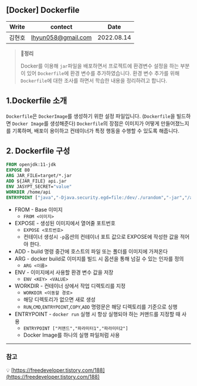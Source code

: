 ## [Docker\] Dockerfile

| Write  | contect            | Date       |
| ------ | ------------------ | ---------- |
| 김현호 | lhyun058@gmail.com | 2022.08.14 |

> **📝정리**
>
> Docker를 이용해 `jar`파일을 배포하면서 프로젝트에 환경변수 설정을 하는 부분이 있어 `Dockerfile`에 환경 변수를 추가하였습니다. 
> 환경 변수 추가를 위해 `Dockerfile`에 대한 조사를 하면서 학습한 내용을 정리하려고 합니다. 

## 1.Dockerfile 소개

`Dockerfile`은 `DockerImage`를 생성하기 위한 설정 파일입니다. 
(`Dockerfile`을 빌드하면 `Docker Image`를 생성해준다) 
`Dockerfile`의 장점은 이미지가 어떻게 만들어졌느지를 기록하며, 배포이 용이하고 컨테이너가 특정 행동을 수행할 수 있도록 해줍니다.

## 2. Dockerfile 구성

```dockerfile
FROM openjdk:11-jdk
EXPOSE 80
ARG JAR_FILE=target/*.jar
ADD ${JAR_FILE} api.jar
ENV JASYPT_SECRET="value"
WORKDIR /home/api
ENTRYPOINT ["java","-Djava.security.egd=file:/dev/./urandom","-jar","/api.jar"]
```

* FROM - Base 이미지
  * `FROM <이미지>`
* EXPOSE - 생성된 이미지에서 열어줄 포트번호
  * `EXPOSE <포트번호>`
  * 컨테이너 생성시 `-p`옵션의 컨테이너 포트 값으로 EXPOSE에 작성한 값을 적어야 한다.
* ADD - build 명령 중간에 호스트의 파일 또는 폴더를 이미지에 가져온다
* ARG - docker build로 이미지를 빌드 시 옵션을 통해 넘길 수 있는 인자를 정의
  * `ARG <이름>`
* ENV - 이미지에서 사용할 환경 변수 값을 저장
  * `ENV <KEY> <VALUE>`
* WORKDIR - 컨테이너 상에서 작업 디렉토리를 지정
  * `WORKDIR <이동할 경로>`
  * 해당 디렉토리가 없으면 새로 생성
  * `RUN`,`CMD`,`ENTRYPOINT`,`COPY`,`ADD` 명령문은 해당 디렉토리를 기준으로 싱행
* ENTRYPOINT - `docker run` 실행 시 항상 실행되야 하는 커맨드를 지정할 때 사용
  * `ENTRYPOINT ["커맨드","파라미터1","파라미터2"]`
  * Docker Image를 하나의 실행 파일처럼 사용

---

### 참고

💡 [https://freedeveloper.tistory.com/188](https://freedeveloper.tistory.com/188)


